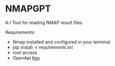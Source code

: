 # NMAPGPT
A.I Tool for reading NMAP result files

Requirements:

- Nmap installed and configured in your terminal
- pip install -r requirements.txt
- root access
- OpenApi [Key](https://openai.com/pricing)

  
